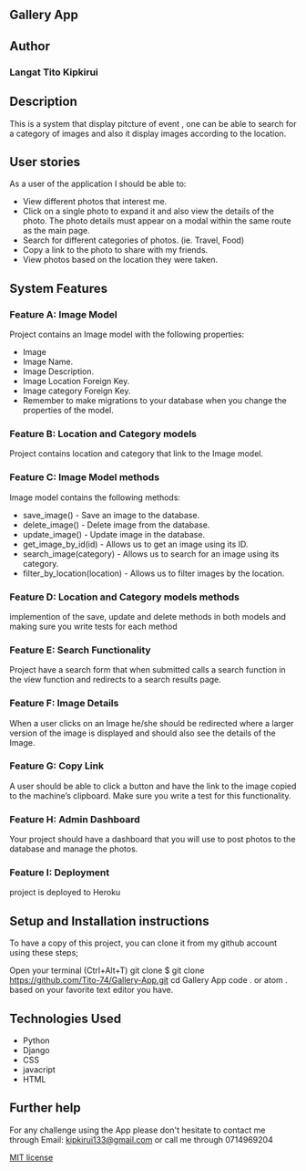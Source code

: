## Gallery App 


## Author
### Langat Tito Kipkirui

## Description
This is a system that display pitcture of event , one can be able to search for a category of images and also it display images according to the location.

## User stories
As a user of the application I should be able to:

* View different photos that interest me.
* Click on a single photo to expand it and also view the details of the photo. The photo details must appear on a modal within the same route as the main page.
* Search for different categories of photos. (ie. Travel, Food)
* Copy a link to the photo to share with my friends.
* View photos based on the location they were taken.

## System Features
### Feature A: Image Model
Project contains an Image model with the following properties:

* Image
* Image Name.
* Image Description.
* Image Location Foreign Key.
* Image category Foreign Key.
* Remember to make migrations to your database when you change the properties of the model.

### Feature B: Location and Category models
Project contains location and category that link to the Image model.

### Feature C: Image Model methods
Image model contains the following methods:

* save_image() - Save an image to the database.
* delete_image() - Delete image from the database.
* update_image() - Update image in the database.
* get_image_by_id(id) - Allows us to get an image using its ID.
* search_image(category) - Allows us to search for an image using its category.
* filter_by_location(location) - Allows us to filter images by the location.

### Feature D: Location and Category models methods
implemention of the save, update and delete methods in both models and making sure you write tests for each method

### Feature E: Search Functionality
Project have a search form that when submitted calls a search function in the view function and redirects to a search results page.

### Feature F: Image Details
When a user clicks on an Image he/she should be redirected where a larger version of the image is displayed and should also see the details of the Image.

### Feature G: Copy Link
A user should be able to click a button and have the link to the image copied to the machine’s clipboard. Make sure you write a test for this functionality.

### Feature H: Admin Dashboard
Your project should have a dashboard that you will use to post photos to the database and manage the photos.

### Feature I: Deployment
project is deployed to Heroku 

## Setup and Installation instructions
To have a copy of this project, you can clone it from my github account using these steps;

Open your terminal (Ctrl+Alt+T)
git clone $ git clone https://github.com/Tito-74/Gallery-App.git
cd Gallery App 
code . or atom . based on your favorite text editor you have.

## Technologies Used
 * Python 
 * Django
 * CSS
 * javacript
 * HTML

## Further help
For any challenge using the App please don't hesitate to contact me through Email: kipkirui133@gmail.com or call me through 0714969204

<a href='https://github.com/Tito-74/Gallery-App/blob/master/license'>MIT license</a>